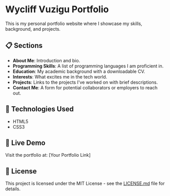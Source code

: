 # Wycliff Vuzigu Portfolio

This is my personal portfolio website where I showcase my skills, background, and projects. 

## 📋 Sections
- **About Me**: Introduction and bio.
- **Programming Skills**: A list of programming languages I am proficient in.
- **Education**: My academic background with a downloadable CV.
- **Interests**: What excites me in the tech world.
- **Projects**: Links to the projects I've worked on with brief descriptions.
- **Contact Me**: A form for potential collaborators or employers to reach out.

## 🚀 Technologies Used
- HTML5
- CSS3

## 🔗 Live Demo
Visit the portfolio at: [Your Portfolio Link]

## 📝 License
This project is licensed under the MIT License - see the [LICENSE.md](LICENSE.md) file for details.

